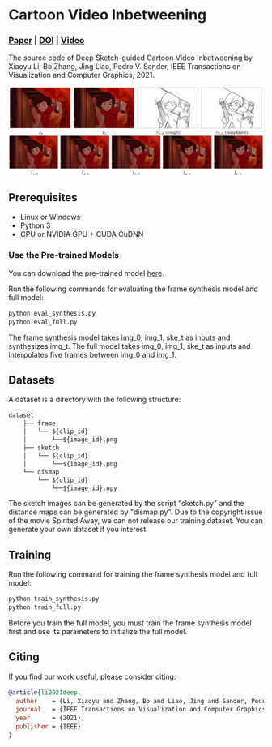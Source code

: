 # Cartoon Video Inbetweening
### [Paper](https://arxiv.org/abs/2008.04149) | [DOI](https://doi.org/10.1109/TVCG.2021.3049419) | [Video](https://youtu.be/qeNcjlAFqVo)

The source code of Deep Sketch-guided Cartoon Video Inbetweening by Xiaoyu Li, Bo Zhang, Jing Liao, Pedro V. Sander, IEEE Transactions on Visualization and Computer Graphics, 2021.

<img src='figures/teaser.png' align="center" width=875>

## Prerequisites
- Linux or Windows
- Python 3
- CPU or NVIDIA GPU + CUDA CuDNN

### Use the Pre-trained Models
You can download the pre-trained model [here](https://drive.google.com/file/d/1wn4MfKv2bTH_EWobZB-nE875s9l913rq/view?usp=sharing).

Run the following commands for evaluating the frame synthesis model and full model:
```bash
python eval_synthesis.py
python eval_full.py
```
The frame synthesis model takes img_0, img_1, ske_t as inputs and synthesizes img_t.
The full model takes img_0, img_1, ske_t as inputs and interpolates five frames between img_0 and img_1.

## Datasets
A dataset is a directory with the following structure:

    dataset
        ├── frame
        │   └── ${clip_id}
        │       └──${image_id}.png
        ├── sketch
        │   └── ${clip_id}
        │       └──${image_id}.png
        └── dismap
            └── ${clip_id}
                └──${image_id}.npy
                
The sketch images can be generated by the script "sketch.py" and the distance maps can be generated by "dismap.py". Due to the copyright issue of the movie Spirited Away, we can not release our training dataset. You can generate your own dataset if you interest.

## Training
Run the following command for training the frame synthesis model and full model:
```bash
python train_synthesis.py
python train_full.py
```
Before you train the full model, you must train the frame synthesis model first and use its parameters to initialize the full model.

## Citing
If you find our work useful, please consider citing:
```BibTeX
@article{li2021deep,
  author    = {Li, Xiaoyu and Zhang, Bo and Liao, Jing and Sander, Pedro},
  journal   = {IEEE Transactions on Visualization and Computer Graphics},
  year      = {2021},
  publisher = {IEEE}
}
```
